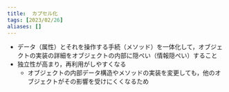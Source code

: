 ```yaml
---
title:  カプセル化
tags: [2023/02/26]
aliases: []
---
```


- データ（属性）とそれを操作する手続（メソッド）を一体化して，オブジェクトの実装の詳細をオブジェクトの内部に隠ぺい（情報隠ぺい）すること
- 独立性が高まり，再利用がしやすくなる
	- オブジェクトの内部データ構造やメソッドの実装を変更しても，他のオブジェクトがその影響を受けにくくなるため